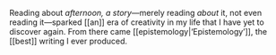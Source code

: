 Reading about *afternoon, a story*—merely reading *about* it, not even reading it—sparked [[an]] era of creativity in my life that I have yet to discover again. From there came [[epistemology|‘Epistemology’]], the [[best]] writing I ever produced.

